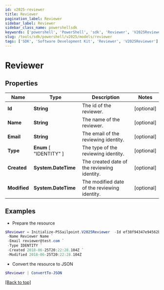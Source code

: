 ```yaml
---
id: v2025-reviewer
title: Reviewer
pagination_label: Reviewer
sidebar_label: Reviewer
sidebar_class_name: powershellsdk
keywords: ['powershell', 'PowerShell', 'sdk', 'Reviewer', 'V2025Reviewer'] 
slug: /tools/sdk/powershell/v2025/models/reviewer
tags: ['SDK', 'Software Development Kit', 'Reviewer', 'V2025Reviewer']
---
```



# Reviewer

## Properties

Name | Type | Description | Notes
------------ | ------------- | ------------- | -------------
**Id** | **String** | The id of the reviewer. | [optional] 
**Name** | **String** | The name of the reviewer. | [optional] 
**Email** | **String** | The email of the reviewing identity. | [optional] 
**Type** |  **Enum** [  "IDENTITY" ] | The type of the reviewing identity. | [optional] 
**Created** | **System.DateTime** | The created date of the reviewing identity. | [optional] 
**Modified** | **System.DateTime** | The modified date of the reviewing identity. | [optional] 

## Examples

- Prepare the resource
```powershell
$Reviewer = Initialize-PSSailpoint.V2025Reviewer  -Id ef38f94347e94562b5bb8424a56397d8 `
 -Name Reviewer Name `
 -Email reviewer@test.com `
 -Type IDENTITY `
 -Created 2018-06-25T20:22:28.104Z `
 -Modified 2018-06-25T20:22:28.104Z
```

- Convert the resource to JSON
```powershell
$Reviewer | ConvertTo-JSON
```


[[Back to top]](#) 

